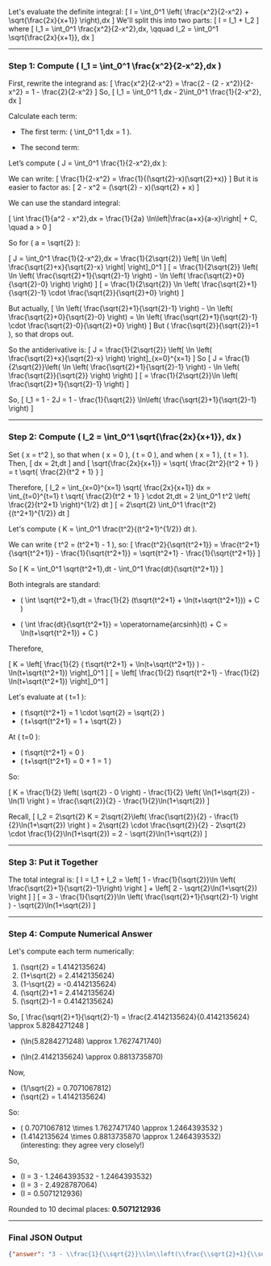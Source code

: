 Let's evaluate the definite integral:
\[
I = \int_0^1 \left( \frac{x^2}{2-x^2} + \sqrt{\frac{2x}{x+1}} \right)\,dx
\]
We'll split this into two parts:
\[
I = I_1 + I_2
\]
where
\[
I_1 = \int_0^1 \frac{x^2}{2-x^2}\,dx, \qquad I_2 = \int_0^1 \sqrt{\frac{2x}{x+1}}\, dx
\]

---

### Step 1: Compute \( I_1 = \int_0^1 \frac{x^2}{2-x^2}\,dx \)

First, rewrite the integrand as:
\[
\frac{x^2}{2-x^2} = \frac{2 - (2 - x^2)}{2-x^2} = 1 - \frac{2}{2-x^2}
\]
So,
\[
I_1 = \int_0^1 1\,dx - 2\int_0^1 \frac{1}{2-x^2}\, dx
\]

Calculate each term:

- The first term: \( \int_0^1 1\,dx = 1 \).

- The second term:

Let’s compute \( J = \int_0^1 \frac{1}{2-x^2}\,dx \):

We can write:
\[
\frac{1}{2-x^2} = \frac{1}{(\sqrt{2}-x)(\sqrt{2}+x)}
\]
But it is easier to factor as:
\[
2 - x^2 = (\sqrt{2} - x)(\sqrt{2} + x)
\]

We can use the standard integral:

\[
\int \frac{1}{a^2 - x^2}\,dx = \frac{1}{2a} \ln\left|\frac{a+x}{a-x}\right| + C, \quad a > 0
\]

So for \( a = \sqrt{2} \):

\[
J = \int_0^1 \frac{1}{2-x^2}\,dx 
= \frac{1}{2\sqrt{2}} \left[ \ln \left| \frac{\sqrt{2}+x}{\sqrt{2}-x} \right| \right]_0^1
\]
\[
= \frac{1}{2\sqrt{2}} \left( \ln \left( \frac{\sqrt{2}+1}{\sqrt{2}-1} \right) - \ln \left( \frac{\sqrt{2}+0}{\sqrt{2}-0} \right) \right)
\]
\[
= \frac{1}{2\sqrt{2}} \ln \left( \frac{\sqrt{2}+1}{\sqrt{2}-1} \cdot \frac{\sqrt{2}}{\sqrt{2}+0} \right)
\]

But actually,
\[
\ln \left( \frac{\sqrt{2}+1}{\sqrt{2}-1} \right) - \ln \left( \frac{\sqrt{2}+0}{\sqrt{2}-0} \right) = \ln \left( \frac{\sqrt{2}+1}{\sqrt{2}-1} \cdot \frac{\sqrt{2}-0}{\sqrt{2}+0} \right)
\]
But \( \frac{\sqrt{2}}{\sqrt{2}}=1 \), so that drops out.

So the antiderivative is:
\[
J = \frac{1}{2\sqrt{2}} \left[ \ln \left( \frac{\sqrt{2}+x}{\sqrt{2}-x} \right) \right]_{x=0}^{x=1}
\]
So
\[
J = \frac{1}{2\sqrt{2}}\left( \ln \left( \frac{\sqrt{2}+1}{\sqrt{2}-1} \right) - \ln \left( \frac{\sqrt{2}}{\sqrt{2}} \right) \right)
\]
\[
= \frac{1}{2\sqrt{2}}\ln \left( \frac{\sqrt{2}+1}{\sqrt{2}-1} \right)
\]

So,
\[
I_1 = 1 - 2J = 1 - \frac{1}{\sqrt{2}} \ln\left( \frac{\sqrt{2}+1}{\sqrt{2}-1} \right)
\]

---

### Step 2: Compute \( I_2 = \int_0^1 \sqrt{\frac{2x}{x+1}}\, dx \)

Set \( x = t^2 \), so that when \( x = 0 \), \( t = 0 \), and when \( x = 1 \), \( t = 1 \).
Then,
\[
dx = 2t\,dt
\]
and
\[
\sqrt{\frac{2x}{x+1}} = \sqrt{ \frac{2t^2}{t^2 + 1} } = t \sqrt{ \frac{2}{t^2 + 1} }
\]

Therefore,
\[
I_2 = \int_{x=0}^{x=1} \sqrt{ \frac{2x}{x+1}} dx = \int_{t=0}^{t=1} t \sqrt{ \frac{2}{t^2 + 1} } \cdot 2t\,dt = 2 \int_0^1 t^2 \left( \frac{2}{t^2+1} \right)^{1/2} dt
\]
\[
= 2\sqrt{2} \int_0^1 \frac{t^2}{(t^2+1)^{1/2}} dt
\]

Let's compute \( K = \int_0^1 \frac{t^2}{(t^2+1)^{1/2}} dt \).

We can write \( t^2 = (t^2+1) - 1 \), so:
\[
\frac{t^2}{\sqrt{t^2+1}} = \frac{t^2+1}{\sqrt{t^2+1}} - \frac{1}{\sqrt{t^2+1}} = \sqrt{t^2+1} - \frac{1}{\sqrt{t^2+1}}
\]

So
\[
K = \int_0^1 \sqrt{t^2+1}\,dt - \int_0^1 \frac{dt}{\sqrt{t^2+1}}
\]

Both integrals are standard:

- \( \int \sqrt{t^2+1}\,dt = \frac{1}{2} (t\sqrt{t^2+1} + \ln(t+\sqrt{t^2+1})) + C \)

- \( \int \frac{dt}{\sqrt{t^2+1}} = \operatorname{arcsinh}(t) + C = \ln(t+\sqrt{t^2+1}) + C \)

Therefore,

\[
K = \left[ \frac{1}{2} ( t\sqrt{t^2+1} + \ln(t+\sqrt{t^2+1}) ) - \ln(t+\sqrt{t^2+1}) \right]_0^1
\]
\[
= \left[ \frac{1}{2} t\sqrt{t^2+1} - \frac{1}{2} \ln(t+\sqrt{t^2+1}) \right]_0^1
\]

Let's evaluate at \( t=1 \):
- \( t\sqrt{t^2+1} = 1 \cdot \sqrt{2} = \sqrt{2} \)
- \( t+\sqrt{t^2+1} = 1 + \sqrt{2} \)

At \( t=0 \):
- \( t\sqrt{t^2+1} = 0 \)
- \( t+\sqrt{t^2+1} = 0 + 1 = 1 \)

So:

\[
K = \frac{1}{2} \left( \sqrt{2} - 0 \right) - \frac{1}{2} \left( \ln(1+\sqrt{2}) - \ln(1) \right )
= \frac{\sqrt{2}}{2} - \frac{1}{2}\ln(1+\sqrt{2})
\]

Recall,
\[
I_2 = 2\sqrt{2} K = 2\sqrt{2}\left( \frac{\sqrt{2}}{2} - \frac{1}{2}\ln(1+\sqrt{2}) \right ) = 2\sqrt{2} \cdot \frac{\sqrt{2}}{2} - 2\sqrt{2} \cdot \frac{1}{2}\ln(1+\sqrt{2})
= 2 - \sqrt{2}\ln(1+\sqrt{2})
\]

---

### Step 3: Put it Together

The total integral is:
\[
I = I_1 + I_2 =
\left[ 1 - \frac{1}{\sqrt{2}}\ln \left( \frac{\sqrt{2}+1}{\sqrt{2}-1}\right) \right ] + \left[ 2 - \sqrt{2}\ln(1+\sqrt{2}) \right ]
\]
\[
= 3 - \frac{1}{\sqrt{2}}\ln \left( \frac{\sqrt{2}+1}{\sqrt{2}-1} \right ) - \sqrt{2}\ln(1+\sqrt{2})
\]

---

### Step 4: Compute Numerical Answer

Let's compute each term numerically:

1. \(\sqrt{2} = 1.4142135624\)
2. \(1+\sqrt{2} = 2.4142135624\)
3. \(1-\sqrt{2} = -0.4142135624\)
4. \(\sqrt{2}+1 = 2.4142135624\)
5. \(\sqrt{2}-1 = 0.4142135624\)

So,
\[
\frac{\sqrt{2}+1}{\sqrt{2}-1} = \frac{2.4142135624}{0.4142135624} \approx 5.8284271248
\]
- \(\ln(5.8284271248) \approx 1.7627471740\)

- \(\ln(2.4142135624) \approx 0.8813735870\)

Now,
- \(1/\sqrt{2} = 0.7071067812\)
- \(\sqrt{2} = 1.4142135624\)

So:

- \( 0.7071067812 \times 1.7627471740 \approx 1.2464393532 \)
- \(1.4142135624 \times 0.8813735870 \approx 1.2464393532\) (interesting: they agree very closely!)

So,
- \(I = 3 - 1.2464393532 - 1.2464393532\)
- \(I = 3 - 2.4928787064\)
- \(I = 0.5071212936\)

Rounded to 10 decimal places: **0.5071212936**

---

### Final JSON Output

```json
{"answer": "3 - \\frac{1}{\\sqrt{2}}\\ln\\left(\\frac{\\sqrt{2}+1}{\\sqrt{2}-1}\\right) - \\sqrt{2}\\ln(1+\\sqrt{2})", "numerical_answer": "0.5071212936"}
```